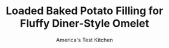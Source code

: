 ---
layout: ../../layouts/MarkdownPostLayout.astro
title: Loaded Baked Potato Filling for Fluffy Diner-Style Omelet
author: America's Test Kitchen
pubDate: 2023-03-15
description: "Our goal: impossibly tall and fluffy diner-style omelets that are loaded with cheese and other fillings."
image_url: https://res.cloudinary.com/hksqkdlah/image/upload/ar_1:1,c_fill,dpr_2.0,f_auto,fl_lossy.progressive.strip_profile,g_faces:auto,q_auto:low,w_344/26380_sfs-fluffydinerstylecheeseomelettewithpotato-14
tags: ["Main Courses","Breakfast & Brunch"]
calories: 776
protein: 11
carbohydrates: 34
fats: 
fiber: 4
ingredients: ["1 large, Yukon Gold potato, peeled and cut into 1/2-inch pieces","4 slices, bacon, chopped","2 , scallions, sliced thin",", Salt and pepper"]
serves: 2
time: "20 minutes"
instructions: ["Microwave potatoes in covered large bowl until just tender, 2 to 5 minutes. Cook bacon in 10-inch nonstick skillet over medium heat until crisp, about 8 minutes. Using slotted spoon, transfer bacon to paper towel-lined plate. Pour off all but 1 tablespoon fat from skillet. Cook potatoes in skillet until golden brown, about 6 minutes. Combine potatoes, bacon, and scallions in bowl and season with salt and pepper to taste."]
nutrition: ["922 mg Potassium","192 mg Phosphorus","33 mg Calcium","1 mg Iron","52 mg Magnesium","583 mg Sodium","1 mg Zinc","23 g Fat","4 mg Niacin (B3)","10 g Monounsaturated","3 g Polyunsaturated","37 mg Vitamin C","38 mg Cholesterol","7 g Saturated","4 g Fiber","34 µg Folate (food)","2 g Sugars","20 µg Vitamin K","178 g Water","34 g Carbs","34 µg Folate equivalent (total)","11 g Protein","10 µg Vitamin A","388 kcal Energy","776 calories"]
notes: "Here is one of the test kitchens favorite fillings for Fluffy Diner-Style Cheese Omelets. To help some of the filling integrate into the eggs, add half of the cooked filling to the omelet right before it goes into the oven and add the other half right when it comes out, prior to folding."
---